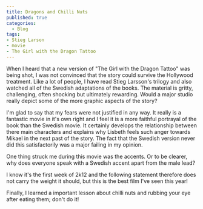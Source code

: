 ```yaml
---
title: Dragons and Chilli Nuts
published: true
categories:
  - Blog
tags:
- Stieg Larson
- movie
- The Girl with the Dragon Tattoo
---
```


When I heard that a new version of "The Girl with the Dragon Tattoo" was being shot, I was not convinced that the story could survive the Hollywood treatment. Like a lot of people, I have read Stieg Larsson's trilogy and also watched all of the Swedish adaptations of the books. The material is gritty, challenging, often shocking but ultimately rewarding. Would a major studio really depict some of the more graphic aspects of the story?

I'm glad to say that my fears were not justified in any way. It really is a fantastic movie in it's own right and I feel it is a more faithful portrayal of the book than the Swedish movie. It certainly develops the relationship between there main characters and explains why Lisbeth feels such anger towards Mikael in the next past of the story. The fact that the Swedish version never did this satisfactorily was a major failing in my opinion.

One thing struck me during this movie was the accents. Or to be clearer, why does everyone speak with a Swedish accent apart from the male lead?

I know it's the first week of 2k12 and the following statement therefore does not carry the weight it should, but this is the best film I've seen this year!

Finally, I learned a important lesson about chilli nuts and rubbing your eye after eating them; don't do it!